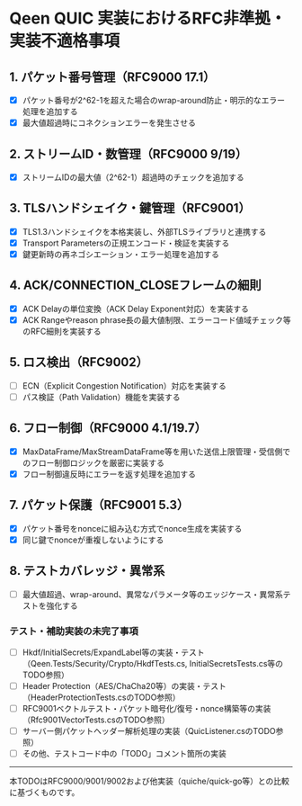 # Qeen QUIC 実装におけるRFC非準拠・実装不適格事項

## 1. パケット番号管理（RFC9000 17.1）
- [x] パケット番号が2^62-1を超えた場合のwrap-around防止・明示的なエラー処理を追加する
- [x] 最大値超過時にコネクションエラーを発生させる

## 2. ストリームID・数管理（RFC9000 9/19）
- [x] ストリームIDの最大値（2^62-1）超過時のチェックを追加する

## 3. TLSハンドシェイク・鍵管理（RFC9001）
- [x] TLS1.3ハンドシェイクを本格実装し、外部TLSライブラリと連携する
- [x] Transport Parametersの正規エンコード・検証を実装する
- [x] 鍵更新時の再ネゴシエーション・エラー処理を追加する

## 4. ACK/CONNECTION_CLOSEフレームの細則
- [x] ACK Delayの単位変換（ACK Delay Exponent対応）を実装する
- [x] ACK Rangeやreason phrase長の最大値制限、エラーコード値域チェック等のRFC細則を実装する

## 5. ロス検出（RFC9002）
- [ ] ECN（Explicit Congestion Notification）対応を実装する
- [ ] パス検証（Path Validation）機能を実装する

## 6. フロー制御（RFC9000 4.1/19.7）
- [x] MaxDataFrame/MaxStreamDataFrame等を用いた送信上限管理・受信側でのフロー制御ロジックを厳密に実装する
- [x] フロー制御違反時にエラーを返す処理を追加する

## 7. パケット保護（RFC9001 5.3）
- [x] パケット番号をnonceに組み込む方式でnonce生成を実装する
- [x] 同じ鍵でnonceが重複しないようにする

## 8. テストカバレッジ・異常系
- [ ] 最大値超過、wrap-around、異常なパラメータ等のエッジケース・異常系テストを強化する

### テスト・補助実装の未完了事項
- [ ] Hkdf/InitialSecrets/ExpandLabel等の実装・テスト（Qeen.Tests/Security/Crypto/HkdfTests.cs, InitialSecretsTests.cs等のTODO参照）
- [ ] Header Protection（AES/ChaCha20等）の実装・テスト（HeaderProtectionTests.csのTODO参照）
- [ ] RFC9001ベクトルテスト・パケット暗号化/復号・nonce構築等の実装（Rfc9001VectorTests.csのTODO参照）
- [ ] サーバー側パケットヘッダー解析処理の実装（QuicListener.csのTODO参照）
- [ ] その他、テストコード中の「TODO」コメント箇所の実装

---
本TODOはRFC9000/9001/9002および他実装（quiche/quick-go等）との比較に基づくものです。
